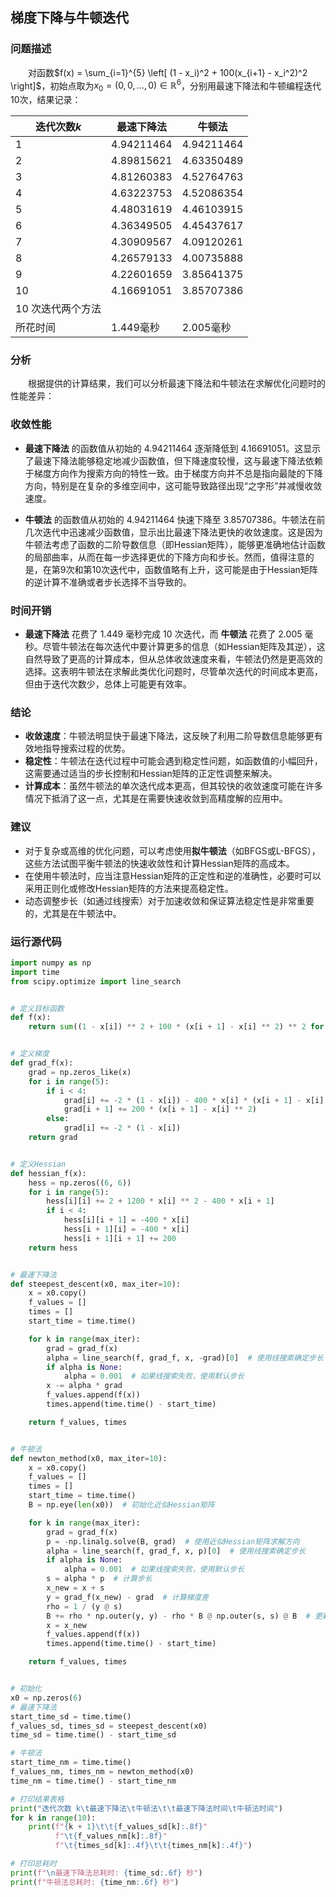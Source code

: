 ## 梯度下降与牛顿迭代

### 问题描述
&emsp;&emsp;对函数$f(x) = \sum_{i=1}^{5} \left[ (1 - x_i)^2 + 100(x_{i+1} - x_i^2)^2 \right]$，初始点取为$x_0 = (0,0, \ldots, 0) \in \mathbb{R}^6$，分别用最速下降法和牛顿编程迭代10次，结果记录：


| 迭代次数$k$ | 最速下降法 | 牛顿法 |
| --- | --- | --- |
| 1 | 4.94211464 | 4.94211464 |
| 2 | 4.89815621 | 4.63350489 |
| 3 | 4.81260383 | 4.52764763 |
| 4 | 4.63223753 | 4.52086354 |
| 5 | 4.48031619 | 4.46103915 |
| 6 | 4.36349505 | 4.45437617 |
| 7 | 4.30909567 | 4.09120261 |
| 8 | 4.26579133 | 4.00735888 |
| 9 | 4.22601659 | 3.85641375 |
| 10 | 4.16691051 | 3.85707386 |
|10 次迭代两个方法
所花时间|1.449毫秒|2.005毫秒|

### 分析
&emsp;&emsp;根据提供的计算结果，我们可以分析最速下降法和牛顿法在求解优化问题时的性能差异：

### 收敛性能

- **最速下降法** 的函数值从初始的 4.94211464 逐渐降低到 4.16691051。这显示了最速下降法能够稳定地减少函数值，但下降速度较慢，这与最速下降法依赖于梯度方向作为搜索方向的特性一致。由于梯度方向并不总是指向最陡的下降方向，特别是在复杂的多维空间中，这可能导致路径出现“之字形”并减慢收敛速度。

- **牛顿法** 的函数值从初始的 4.94211464 快速下降至 3.85707386。牛顿法在前几次迭代中迅速减少函数值，显示出比最速下降法更快的收敛速度。这是因为牛顿法考虑了函数的二阶导数信息（即Hessian矩阵），能够更准确地估计函数的局部曲率，从而在每一步选择更优的下降方向和步长。然而，值得注意的是，在第9次和第10次迭代中，函数值略有上升，这可能是由于Hessian矩阵的逆计算不准确或者步长选择不当导致的。

### 时间开销

- **最速下降法** 花费了 1.449 毫秒完成 10 次迭代，而 **牛顿法** 花费了 2.005 毫秒。尽管牛顿法在每次迭代中要计算更多的信息（如Hessian矩阵及其逆），这自然导致了更高的计算成本，但从总体收敛速度来看，牛顿法仍然是更高效的选择。这表明牛顿法在求解此类优化问题时，尽管单次迭代的时间成本更高，但由于迭代次数少，总体上可能更有效率。

### 结论

- **收敛速度**：牛顿法明显快于最速下降法，这反映了利用二阶导数信息能够更有效地指导搜索过程的优势。
- **稳定性**：牛顿法在迭代过程中可能会遇到稳定性问题，如函数值的小幅回升，这需要通过适当的步长控制和Hessian矩阵的正定性调整来解决。
- **计算成本**：虽然牛顿法的单次迭代成本更高，但其较快的收敛速度可能在许多情况下抵消了这一点，尤其是在需要快速收敛到高精度解的应用中。

### 建议

- 对于复杂或高维的优化问题，可以考虑使用**拟牛顿法**（如BFGS或L-BFGS），这些方法试图平衡牛顿法的快速收敛性和计算Hessian矩阵的高成本。
- 在使用牛顿法时，应当注意Hessian矩阵的正定性和逆的准确性，必要时可以采用正则化或修改Hessian矩阵的方法来提高稳定性。
- 动态调整步长（如通过线搜索）对于加速收敛和保证算法稳定性是非常重要的，尤其是在牛顿法中。

### 运行源代码
```python
import numpy as np
import time
from scipy.optimize import line_search


# 定义目标函数
def f(x):
    return sum((1 - x[i]) ** 2 + 100 * (x[i + 1] - x[i] ** 2) ** 2 for i in range(5))


# 定义梯度
def grad_f(x):
    grad = np.zeros_like(x)
    for i in range(5):
        if i < 4:
            grad[i] += -2 * (1 - x[i]) - 400 * x[i] * (x[i + 1] - x[i] ** 2)
            grad[i + 1] += 200 * (x[i + 1] - x[i] ** 2)
        else:
            grad[i] += -2 * (1 - x[i])
    return grad


# 定义Hessian
def hessian_f(x):
    hess = np.zeros((6, 6))
    for i in range(5):
        hess[i][i] += 2 + 1200 * x[i] ** 2 - 400 * x[i + 1]
        if i < 4:
            hess[i][i + 1] = -400 * x[i]
            hess[i + 1][i] = -400 * x[i]
            hess[i + 1][i + 1] += 200
    return hess


# 最速下降法
def steepest_descent(x0, max_iter=10):
    x = x0.copy()
    f_values = []
    times = []
    start_time = time.time()

    for k in range(max_iter):
        grad = grad_f(x)
        alpha = line_search(f, grad_f, x, -grad)[0]  # 使用线搜索确定步长
        if alpha is None:
            alpha = 0.001  # 如果线搜索失败，使用默认步长
        x -= alpha * grad
        f_values.append(f(x))
        times.append(time.time() - start_time)

    return f_values, times


# 牛顿法
def newton_method(x0, max_iter=10):
    x = x0.copy()
    f_values = []
    times = []
    start_time = time.time()
    B = np.eye(len(x0))  # 初始化近似Hessian矩阵

    for k in range(max_iter):
        grad = grad_f(x)
        p = -np.linalg.solve(B, grad)  # 使用近似Hessian矩阵求解方向
        alpha = line_search(f, grad_f, x, p)[0]  # 使用线搜索确定步长
        if alpha is None:
            alpha = 0.001  # 如果线搜索失败，使用默认步长
        s = alpha * p  # 计算步长
        x_new = x + s
        y = grad_f(x_new) - grad  # 计算梯度差
        rho = 1 / (y @ s)
        B += rho * np.outer(y, y) - rho * B @ np.outer(s, s) @ B  # 更新近似Hessian矩阵
        x = x_new
        f_values.append(f(x))
        times.append(time.time() - start_time)

    return f_values, times


# 初始化
x0 = np.zeros(6)
# 最速下降法
start_time_sd = time.time()
f_values_sd, times_sd = steepest_descent(x0)
time_sd = time.time() - start_time_sd

# 牛顿法
start_time_nm = time.time()
f_values_nm, times_nm = newton_method(x0)
time_nm = time.time() - start_time_nm

# 打印结果表格
print("迭代次数 k\t最速下降法\t牛顿法\t\t最速下降法时间\t牛顿法时间")
for k in range(10):
    print(f"{k + 1}\t\t{f_values_sd[k]:.8f}"
          f"\t{f_values_nm[k]:.8f}"
          f"\t{times_sd[k]:.4f}\t\t{times_nm[k]:.4f}")

# 打印总耗时
print(f"\n最速下降法总耗时: {time_sd:.6f} 秒")
print(f"牛顿法总耗时: {time_nm:.6f} 秒")

```
